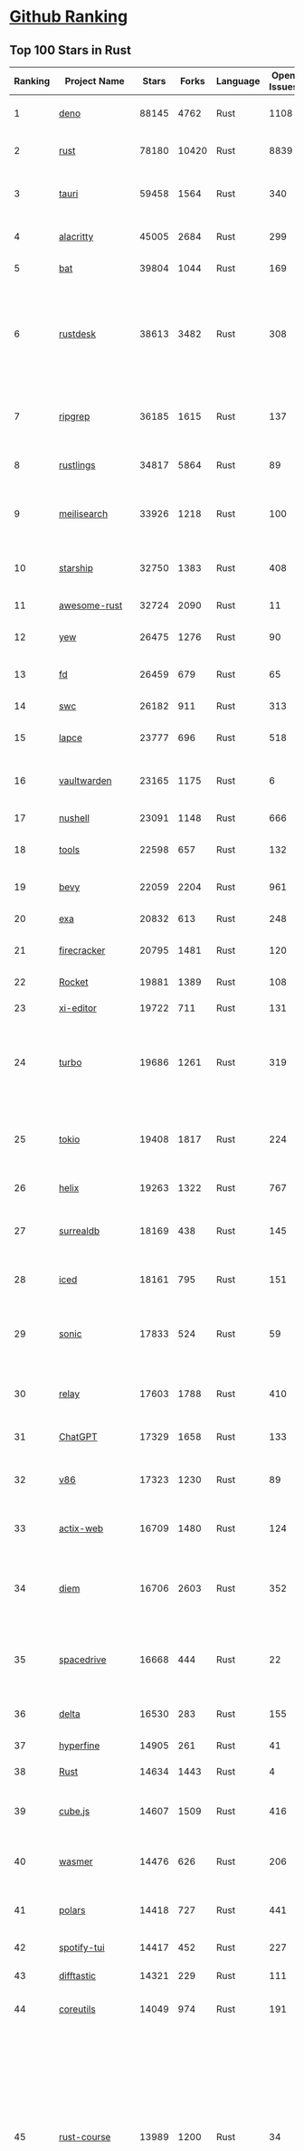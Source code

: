 [Github Ranking](../README.md)
==========

## Top 100 Stars in Rust

| Ranking | Project Name | Stars | Forks | Language | Open Issues | Description | Last Commit |
| ------- | ------------ | ----- | ----- | -------- | ----------- | ----------- | ----------- |
| 1 | [deno](https://github.com/denoland/deno) | 88145 | 4762 | Rust | 1108 | A modern runtime for JavaScript and TypeScript. | 2023-02-25T05:03:29Z |
| 2 | [rust](https://github.com/rust-lang/rust) | 78180 | 10420 | Rust | 8839 | Empowering everyone to build reliable and efficient software. | 2023-02-25T09:28:19Z |
| 3 | [tauri](https://github.com/tauri-apps/tauri) | 59458 | 1564 | Rust | 340 | Build smaller, faster, and more secure desktop applications with a web frontend. | 2023-02-24T18:22:28Z |
| 4 | [alacritty](https://github.com/alacritty/alacritty) | 45005 | 2684 | Rust | 299 | A cross-platform, OpenGL terminal emulator. | 2023-02-24T21:27:04Z |
| 5 | [bat](https://github.com/sharkdp/bat) | 39804 | 1044 | Rust | 169 | A cat(1) clone with wings. | 2023-02-25T01:21:14Z |
| 6 | [rustdesk](https://github.com/rustdesk/rustdesk) | 38613 | 3482 | Rust | 308 | Open source virtual / remote desktop infrastructure for everyone! The open source TeamViewer alternative. Display and control your PC and Android devices from anywhere at anytime. | 2023-02-25T07:10:24Z |
| 7 | [ripgrep](https://github.com/BurntSushi/ripgrep) | 36185 | 1615 | Rust | 137 | ripgrep recursively searches directories for a regex pattern while respecting your gitignore | 2023-02-25T09:51:43Z |
| 8 | [rustlings](https://github.com/rust-lang/rustlings) | 34817 | 5864 | Rust | 89 | :crab: Small exercises to get you used to reading and writing Rust code! | 2023-02-25T01:12:37Z |
| 9 | [meilisearch](https://github.com/meilisearch/meilisearch) | 33926 | 1218 | Rust | 100 | A lightning-fast search engine that fits effortlessly into your apps, websites, and workflow. | 2023-02-23T18:54:06Z |
| 10 | [starship](https://github.com/starship/starship) | 32750 | 1383 | Rust | 408 | ☄🌌️  The minimal, blazing-fast, and infinitely customizable prompt for any shell! | 2023-02-24T22:54:14Z |
| 11 | [awesome-rust](https://github.com/rust-unofficial/awesome-rust) | 32724 | 2090 | Rust | 11 | A curated list of Rust code and resources. | 2023-02-24T04:54:25Z |
| 12 | [yew](https://github.com/yewstack/yew) | 26475 | 1276 | Rust | 90 | Rust / Wasm framework for building client web apps | 2023-02-22T17:19:11Z |
| 13 | [fd](https://github.com/sharkdp/fd) | 26459 | 679 | Rust | 65 | A simple, fast and user-friendly alternative to 'find' | 2023-02-24T13:57:02Z |
| 14 | [swc](https://github.com/swc-project/swc) | 26182 | 911 | Rust | 313 | Rust-based platform for the Web | 2023-02-24T17:03:56Z |
| 15 | [lapce](https://github.com/lapce/lapce) | 23777 | 696 | Rust | 518 | Lightning-fast and Powerful Code Editor written in Rust | 2023-02-25T09:03:00Z |
| 16 | [vaultwarden](https://github.com/dani-garcia/vaultwarden) | 23165 | 1175 | Rust | 6 | Unofficial Bitwarden compatible server written in Rust, formerly known as bitwarden_rs | 2023-02-24T21:33:44Z |
| 17 | [nushell](https://github.com/nushell/nushell) | 23091 | 1148 | Rust | 666 | A new type of shell | 2023-02-25T09:06:54Z |
| 18 | [tools](https://github.com/rome/tools) | 22598 | 657 | Rust | 132 | Unified developer tools for JavaScript, TypeScript, and the web | 2023-02-25T09:12:21Z |
| 19 | [bevy](https://github.com/bevyengine/bevy) | 22059 | 2204 | Rust | 961 | A refreshingly simple data-driven game engine built in Rust | 2023-02-25T06:59:06Z |
| 20 | [exa](https://github.com/ogham/exa) | 20832 | 613 | Rust | 248 | A modern replacement for ‘ls’. | 2023-02-24T23:45:42Z |
| 21 | [firecracker](https://github.com/firecracker-microvm/firecracker) | 20795 | 1481 | Rust | 120 | Secure and fast microVMs for serverless computing. | 2023-02-24T19:39:03Z |
| 22 | [Rocket](https://github.com/SergioBenitez/Rocket) | 19881 | 1389 | Rust | 108 | A web framework for Rust. | 2023-02-21T12:07:30Z |
| 23 | [xi-editor](https://github.com/xi-editor/xi-editor) | 19722 | 711 | Rust | 131 | A modern editor with a backend written in Rust. | 2023-02-01T16:30:16Z |
| 24 | [turbo](https://github.com/vercel/turbo) | 19686 | 1261 | Rust | 319 | Incremental bundler and build system optimized for JavaScript and TypeScript, written in Rust – including Turbopack and Turborepo. | 2023-02-25T09:25:46Z |
| 25 | [tokio](https://github.com/tokio-rs/tokio) | 19408 | 1817 | Rust | 224 | A runtime for writing reliable asynchronous applications with Rust. Provides I/O, networking, scheduling, timers, ... | 2023-02-23T10:04:14Z |
| 26 | [helix](https://github.com/helix-editor/helix) | 19263 | 1322 | Rust | 767 | A post-modern modal text editor. | 2023-02-25T08:42:58Z |
| 27 | [surrealdb](https://github.com/surrealdb/surrealdb) | 18169 | 438 | Rust | 145 | A scalable, distributed, collaborative, document-graph database, for the realtime web | 2023-02-23T17:55:20Z |
| 28 | [iced](https://github.com/iced-rs/iced) | 18161 | 795 | Rust | 151 | A cross-platform GUI library for Rust, inspired by Elm | 2023-02-24T19:52:12Z |
| 29 | [sonic](https://github.com/valeriansaliou/sonic) | 17833 | 524 | Rust | 59 | 🦔 Fast, lightweight & schema-less search backend. An alternative to Elasticsearch that runs on a few MBs of RAM. | 2023-01-08T19:14:14Z |
| 30 | [relay](https://github.com/facebook/relay) | 17603 | 1788 | Rust | 410 | Relay is a JavaScript framework for building data-driven React applications. | 2023-02-25T02:59:19Z |
| 31 | [ChatGPT](https://github.com/lencx/ChatGPT) | 17329 | 1658 | Rust | 133 | 🔮 ChatGPT Desktop Application (Mac, Windows and Linux) | 2023-02-24T09:56:45Z |
| 32 | [v86](https://github.com/copy/v86) | 17323 | 1230 | Rust | 89 | x86 virtualization in your browser, recompiling x86 to wasm on the fly | 2023-02-20T10:45:27Z |
| 33 | [actix-web](https://github.com/actix/actix-web) | 16709 | 1480 | Rust | 124 | Actix Web is a powerful, pragmatic, and extremely fast web framework for Rust. | 2023-02-22T23:08:09Z |
| 34 | [diem](https://github.com/diem/diem) | 16706 | 2603 | Rust | 352 | Diem’s mission is to build a trusted and innovative financial network that empowers people and businesses around the world. | 2023-02-24T19:45:03Z |
| 35 | [spacedrive](https://github.com/spacedriveapp/spacedrive) | 16668 | 444 | Rust | 22 | Spacedrive is an open source cross-platform file explorer, powered by a virtual distributed filesystem written in Rust. | 2023-02-25T06:27:26Z |
| 36 | [delta](https://github.com/dandavison/delta) | 16530 | 283 | Rust | 155 | A syntax-highlighting pager for git, diff, and grep output | 2023-02-20T06:59:43Z |
| 37 | [hyperfine](https://github.com/sharkdp/hyperfine) | 14905 | 261 | Rust | 41 | A command-line benchmarking tool | 2023-02-21T14:19:45Z |
| 38 | [Rust](https://github.com/TheAlgorithms/Rust) | 14634 | 1443 | Rust | 4 |  All Algorithms implemented in Rust  | 2023-02-22T20:29:27Z |
| 39 | [cube.js](https://github.com/cube-js/cube.js) | 14607 | 1509 | Rust | 416 | 📊  Cube — The Semantic Layer for Building Data Applications | 2023-02-24T17:41:59Z |
| 40 | [wasmer](https://github.com/wasmerio/wasmer) | 14476 | 626 | Rust | 206 | 🚀 The leading WebAssembly Runtime supporting WASI and Emscripten | 2023-02-25T07:55:24Z |
| 41 | [polars](https://github.com/pola-rs/polars) | 14418 | 727 | Rust | 441 | Fast multi-threaded, hybrid-out-of-core DataFrame library in Rust \| Python \| Node.js | 2023-02-25T08:48:41Z |
| 42 | [spotify-tui](https://github.com/Rigellute/spotify-tui) | 14417 | 452 | Rust | 227 | Spotify for the terminal written in Rust 🚀 | 2023-01-20T22:39:05Z |
| 43 | [difftastic](https://github.com/Wilfred/difftastic) | 14321 | 229 | Rust | 111 | a structural diff that understands syntax 🟥🟩 | 2023-02-24T16:48:17Z |
| 44 | [coreutils](https://github.com/uutils/coreutils) | 14049 | 974 | Rust | 191 | Cross-platform Rust rewrite of the GNU coreutils | 2023-02-25T08:10:13Z |
| 45 | [rust-course](https://github.com/sunface/rust-course) | 13989 | 1200 | Rust | 34 | “连续六年成为全世界最受喜爱的语言，无 GC 也无需手动内存管理、极高的性能和安全性、过程/OO/函数式编程、优秀的包管理、JS 未来基石" — 工作之余的第二语言来试试 Rust 吧。<<Rust语言圣经>>拥有全面且深入的讲解、生动贴切的示例、德芙般丝滑的内容，甚至还有JS程序员关注的 WASM 和 Deno 等专题。这可能是目前最用心的 Rust 中文学习教程 / Book  | 2023-02-24T10:42:44Z |
| 46 | [RustPython](https://github.com/RustPython/RustPython) | 13705 | 926 | Rust | 237 | A Python Interpreter written in Rust | 2023-02-25T09:42:52Z |
| 47 | [egui](https://github.com/emilk/egui) | 13623 | 963 | Rust | 353 | egui: an easy-to-use immediate mode GUI in Rust that runs on both web and native | 2023-02-22T06:58:16Z |
| 48 | [anki](https://github.com/ankitects/anki) | 13296 | 1664 | Rust | 103 | Anki for desktop computers | 2023-02-25T03:13:05Z |
| 49 | [vector](https://github.com/vectordotdev/vector) | 12829 | 1023 | Rust | 1603 | A high-performance observability data pipeline. | 2023-02-25T09:13:55Z |
| 50 | [tikv](https://github.com/tikv/tikv) | 12702 | 1917 | Rust | 951 | Distributed transactional key-value database, originally created to complement TiDB | 2023-02-24T08:31:38Z |
| 51 | [mdBook](https://github.com/rust-lang/mdBook) | 12617 | 1292 | Rust | 355 | Create book from markdown files. Like Gitbook but implemented in Rust | 2023-02-23T12:04:40Z |
| 52 | [navi](https://github.com/denisidoro/navi) | 12521 | 453 | Rust | 47 | An interactive cheatsheet tool for the command-line | 2022-12-21T11:06:29Z |
| 53 | [gitui](https://github.com/extrawurst/gitui) | 12380 | 388 | Rust | 103 | Blazing 💥 fast terminal-ui for git written in rust 🦀 | 2023-02-24T02:58:22Z |
| 54 | [book](https://github.com/rust-lang/book) | 11609 | 2732 | Rust | 169 | The Rust Programming Language | 2023-02-23T10:19:42Z |
| 55 | [wasmtime](https://github.com/bytecodealliance/wasmtime) | 11542 | 923 | Rust | 481 | A fast and secure runtime for WebAssembly | 2023-02-24T23:02:32Z |
| 56 | [ruffle](https://github.com/ruffle-rs/ruffle) | 11532 | 583 | Rust | 2344 | A Flash Player emulator written in Rust | 2023-02-25T09:29:56Z |
| 57 | [rust-analyzer](https://github.com/rust-lang/rust-analyzer) | 11464 | 1181 | Rust | 1169 | A Rust compiler front-end for IDEs | 2023-02-25T00:39:17Z |
| 58 | [Pake](https://github.com/tw93/Pake) | 11359 | 849 | Rust | 6 | 🤱🏻 Turn any webpage into a desktop app with Rust.  🤱🏻 很简单的用 Rust 打包网页生成很小的桌面 App | 2023-02-25T03:14:15Z |
| 59 | [hyper](https://github.com/hyperium/hyper) | 11280 | 1332 | Rust | 175 | An HTTP library for Rust | 2023-02-23T18:48:22Z |
| 60 | [carbonyl](https://github.com/fathyb/carbonyl) | 11219 | 249 | Rust | 29 | Chromium running inside your terminal | 2023-02-25T08:50:04Z |
| 61 | [tree-sitter](https://github.com/tree-sitter/tree-sitter) | 10959 | 628 | Rust | 348 | An incremental parsing system for programming tools | 2023-02-20T16:02:02Z |
| 62 | [static-analysis](https://github.com/analysis-tools-dev/static-analysis) | 10925 | 1225 | Rust | 0 | ⚙️ A curated list of static analysis (SAST) tools and linters for all programming languages, config files, build tools, and more. The focus is on tools which improve code quality. | 2023-02-25T03:54:01Z |
| 63 | [just](https://github.com/casey/just) | 10769 | 273 | Rust | 159 | 🤖 Just a command runner | 2023-02-17T20:40:53Z |
| 64 | [clap](https://github.com/clap-rs/clap) | 10738 | 886 | Rust | 208 | A full featured, fast Command Line Argument Parser for Rust | 2023-02-24T13:40:30Z |
| 65 | [rust-raspberrypi-OS-tutorials](https://github.com/rust-embedded/rust-raspberrypi-OS-tutorials) | 10469 | 629 | Rust | 1 | :books: Learn to write an embedded OS in Rust :crab: | 2022-12-30T20:30:34Z |
| 66 | [fnm](https://github.com/Schniz/fnm) | 10354 | 299 | Rust | 86 | 🚀 Fast and simple Node.js version manager, built in Rust | 2023-02-23T20:57:33Z |
| 67 | [zola](https://github.com/getzola/zola) | 10348 | 739 | Rust | 146 | A fast static site generator in a single binary with everything built-in. https://www.getzola.org | 2023-02-24T21:21:57Z |
| 68 | [zellij](https://github.com/zellij-org/zellij) | 10155 | 311 | Rust | 390 | A terminal workspace with batteries included | 2023-02-25T09:35:51Z |
| 69 | [solana](https://github.com/solana-labs/solana) | 10049 | 2776 | Rust | 785 | Web-Scale Blockchain for fast, secure, scalable, decentralized apps and marketplaces. | 2023-02-25T09:28:36Z |
| 70 | [diesel](https://github.com/diesel-rs/diesel) | 9947 | 876 | Rust | 94 | A safe, extensible ORM and Query Builder for Rust | 2023-02-24T13:11:09Z |
| 71 | [cargo](https://github.com/rust-lang/cargo) | 9882 | 1931 | Rust | 1346 | The Rust package manager | 2023-02-25T08:27:32Z |
| 72 | [tui-rs](https://github.com/fdehau/tui-rs) | 9787 | 458 | Rust | 90 | Build terminal user interfaces and dashboards using Rust | 2023-02-20T08:24:26Z |
| 73 | [py-spy](https://github.com/benfred/py-spy) | 9768 | 345 | Rust | 94 | Sampling profiler for Python programs | 2023-02-21T11:58:31Z |
| 74 | [czkawka](https://github.com/qarmin/czkawka) | 9630 | 270 | Rust | 238 | Multi functional app to find duplicates, empty folders, similar images etc. | 2023-02-25T08:58:19Z |
| 75 | [neovide](https://github.com/neovide/neovide) | 9583 | 377 | Rust | 339 | No Nonsense Neovim Client in Rust | 2023-02-24T16:39:55Z |
| 76 | [zoxide](https://github.com/ajeetdsouza/zoxide) | 9500 | 343 | Rust | 29 | A smarter cd command. Supports all major shells. | 2023-02-18T05:25:55Z |
| 77 | [comprehensive-rust](https://github.com/google/comprehensive-rust) | 9409 | 427 | Rust | 38 | This is the Rust course used by the Android team at Google. It provides you the material to quickly teach Rust to everyone. | 2023-02-24T22:47:47Z |
| 78 | [RustScan](https://github.com/RustScan/RustScan) | 9290 | 674 | Rust | 91 | 🤖 The Modern Port Scanner 🤖 | 2023-02-04T00:43:33Z |
| 79 | [lsd](https://github.com/Peltoche/lsd) | 9242 | 307 | Rust | 94 | The next gen ls command | 2023-02-02T16:21:03Z |
| 80 | [xsv](https://github.com/BurntSushi/xsv) | 9192 | 292 | Rust | 108 | A fast CSV command line toolkit written in Rust. | 2022-12-22T10:10:37Z |
| 81 | [ruff](https://github.com/charliermarsh/ruff) | 9023 | 285 | Rust | 198 | An extremely fast Python linter, written in Rust. | 2023-02-25T04:29:18Z |
| 82 | [rust-clippy](https://github.com/rust-lang/rust-clippy) | 8998 | 1184 | Rust | 1634 | A bunch of lints to catch common mistakes and improve your Rust code. Book: https://doc.rust-lang.org/clippy/ | 2023-02-25T09:46:43Z |
| 83 | [axum](https://github.com/tokio-rs/axum) | 8722 | 603 | Rust | 17 | Ergonomic and modular web framework built with Tokio, Tower, and Hyper | 2023-02-25T09:35:05Z |
| 84 | [spotifyd](https://github.com/Spotifyd/spotifyd) | 8651 | 405 | Rust | 60 | A spotify daemon | 2023-02-18T20:07:15Z |
| 85 | [druid](https://github.com/linebender/druid) | 8581 | 545 | Rust | 257 | A data-first Rust-native UI design toolkit.  | 2023-02-24T09:25:37Z |
| 86 | [xray](https://github.com/atom-archive/xray) | 8530 | 245 | Rust | 16 | An experimental next-generation Electron-based text editor | 2019-07-22T17:46:06Z |
| 87 | [talent-plan](https://github.com/pingcap/talent-plan) | 8512 | 1121 | Rust | 96 | open source training courses about distributed database and distributed systems | 2023-01-26T16:44:49Z |
| 88 | [broot](https://github.com/Canop/broot) | 8222 | 194 | Rust | 160 | A new way to see and navigate directory trees : https://dystroy.org/broot | 2023-02-25T07:29:37Z |
| 89 | [rayon](https://github.com/rayon-rs/rayon) | 8202 | 412 | Rust | 145 | Rayon: A data parallelism library for Rust | 2023-02-24T01:25:55Z |
| 90 | [sqlx](https://github.com/launchbadge/sqlx) | 8067 | 829 | Rust | 404 | 🧰 The Rust SQL Toolkit. An async, pure Rust SQL crate featuring compile-time checked queries without a DSL. Supports PostgreSQL, MySQL, SQLite, and MSSQL. | 2023-02-24T17:25:57Z |
| 91 | [universal-android-debloater](https://github.com/0x192/universal-android-debloater) | 7997 | 469 | Rust | 203 | Cross-platform GUI written in Rust using ADB to debloat non-rooted android devices. Improve your privacy, the security and battery life of your device. | 2023-02-24T08:31:31Z |
| 92 | [substrate](https://github.com/paritytech/substrate) | 7938 | 2527 | Rust | 1001 | Substrate: The platform for blockchain innovators | 2023-02-25T09:36:49Z |
| 93 | [amethyst](https://github.com/amethyst/amethyst) | 7885 | 777 | Rust | 0 | Data-oriented and data-driven game engine written in Rust | 2021-12-06T18:23:49Z |
| 94 | [windows-rs](https://github.com/microsoft/windows-rs) | 7868 | 343 | Rust | 30 | Rust for Windows | 2023-02-24T23:16:50Z |
| 95 | [tokei](https://github.com/XAMPPRocky/tokei) | 7851 | 400 | Rust | 91 | Count your code, quickly. | 2023-02-21T08:35:21Z |
| 96 | [nom](https://github.com/rust-bakery/nom) | 7769 | 750 | Rust | 182 | Rust parser combinator framework | 2023-02-22T23:24:18Z |
| 97 | [warp](https://github.com/seanmonstar/warp) | 7747 | 651 | Rust | 159 | A super-easy, composable, web server framework for warp speeds. | 2023-02-18T18:31:51Z |
| 98 | [pyo3](https://github.com/PyO3/pyo3) | 7735 | 510 | Rust | 142 | Rust bindings for the Python interpreter | 2023-02-24T18:21:01Z |
| 99 | [actix](https://github.com/actix/actix) | 7717 | 611 | Rust | 35 | Actor framework for Rust. | 2023-01-27T16:50:49Z |
| 100 | [tantivy](https://github.com/quickwit-oss/tantivy) | 7682 | 462 | Rust | 241 | Tantivy is a full-text search engine library inspired by Apache Lucene and written in Rust | 2023-02-24T13:32:45Z |

